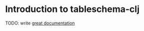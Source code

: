 # Introduction to tableschema-clj

TODO: write [great documentation](http://jacobian.org/writing/what-to-write/)
